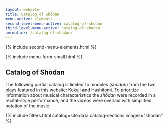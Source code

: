 ```yaml
---
layout: website
title: Catalog of Shōdan
menu-active: elements
second-level-menu-active: catalog-of-shodan
third-level-menu-active: catalog-of-shodan
permalink: /catalog-of-shodan/
---
```


{% include second-menu-elements.html %}

<main class="page-content">
  <div class="text-container">
    {% include menu-form-small.html %}
    <div class="wrapper wrapper--small">
      <h2>Catalog of Shōdan</h2>
      <p>
        The following partial catalog is limited to modules (<em>shōdan</em>)
        from the two plays featured in this website: Kokaji and Hashitomi. To
        prioritize information about musical characteristics the
        <em>shōdan</em> were recorded in a recital-style performance, and the
        videos were overlaid with simplified notation of the music.
      </p>
    </div>
  </div>
  <a id="catalog"></a>
  {% include filters.html catalog=site.data.catalog-sections images="shodan" %}
</main>
